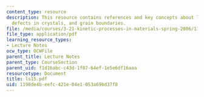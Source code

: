 ```yaml
---
content_type: resource
description: This resource contains references and key concepts about line and planar
  defects in crystals, and grain boundaries.
file: /media/courses/3-21-kinetic-processes-in-materials-spring-2006/1198de4beefc421e04e1053a69bd37f8_ls15.pdf
file_type: application/pdf
learning_resource_types:
- Lecture Notes
ocw_type: OCWFile
parent_title: Lecture Notes
parent_type: CourseSection
parent_uid: f1d1babc-c43d-1f07-64ef-1e5e6df16aaa
resourcetype: Document
title: ls15.pdf
uid: 1198de4b-eefc-421e-04e1-053a69bd37f8
---
```

